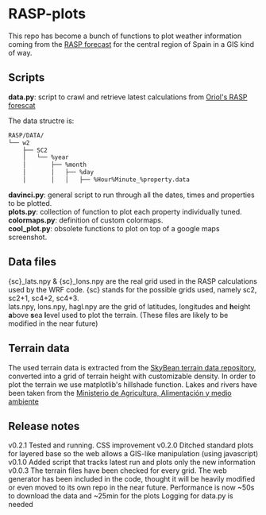 # RASP-plots
This repo has become a bunch of functions to plot weather information coming from the [RASP forecast](http://raspuri.mooo.com/RASP/index.php) for the central region of Spain in a GIS kind of way.

## Scripts
**data.py**: script to crawl and retrieve latest calculations from [Oriol's RASP forescat](http://raspuri.mooo.com/RASP/index.php)

The data structre is:
```bash
RASP/DATA/
└── w2
    ├── SC2
    │   └── %year
    │       ├── %month
    │       │   ├── %day
    │       │   │   ├── %Hour%Minute_%property.data
```
**davinci.py**: general script to run through all the dates, times and properties to be plotted.  
**plots.py**: collection of function to plot each property individually tuned.  
**colormaps.py**: definition of custom colormaps.  
**cool_plot.py**: obsolete functions to plot on top of a google maps screenshot.


## Data files
{sc}_lats.npy & {sc}_lons.npy are the real grid used in the RASP calculations used by the WRF code. {sc} stands for the possible grids used, namely sc2, sc2+1, sc4+2, sc4+3.  
lats.npy, lons.npy, hagl.npy are the grid of latitudes, longitudes and **h**eight **a**bove **s**ea **l**evel used to plot the terrain. (These files are likely to be modified in the near future)


## Terrain data
The used terrain data is extracted from the [SkyBean terrain data repository](https://vps.skybean.eu/agl/), converted into a grid of terrain height with customizable density.
In order to plot the terrain we use matplotlib's hillshade function.
Lakes and rivers have been taken from the [Ministerio de Agricultura, Alimentación y medio ambiente](https://servicio.mapama.gob.es/sia/visualizacion/descargas/mapas.jsp)

## Release notes
v0.2.1
Tested and running. CSS improvement
v0.2.0
Ditched standard plots for layered base so the web allows a GIS-like manipulation (using javascript)
v0.1.0
Added script that tracks latest run and plots only the new information
v0.0.3
The terrain files have been checked for every grid.
The web generator has been included in the code, thought it will be heavily modified or even moved to its own repo in the near future.
Performance is now ~50s to download the data and ~25min for the plots
Logging for data.py is needed
